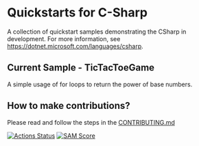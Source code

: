 # Quickstarts for C-Sharp

A collection of quickstart samples demonstrating the CSharp in development. For more information, see https://dotnet.microsoft.com/languages/csharp.

## Current Sample - TicTacToeGame

A simple usage of for loops to return the power of base numbers.

## How to make contributions?
Please read and follow the steps in the [CONTRIBUTING.md](CONTRIBUTING.md)

[![Actions Status][gh-actions-badge]][gh-actions]
[![SAM Score][sam-score-badge]][sam-score]

[gh-actions]: https://github.com/josephwambura/quickstart-c-sharp/actions
[gh-actions-badge]: https://github.com/josephwambura/quickstart-c-sharp/workflows/.NET/badge.svg
[sam-score]: https://ossbot.computer/samscore.html
[sam-score-badge]: https://ossbot.computer/samscorebadge?org=josephwambura&repo=quickstart-c-sharp
